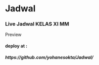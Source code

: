 # Jadwal
<h3>Live Jadwal KELAS XI MM</h3>
<a href="https://github.com/yohanesokta/Jadwal/" target="_blank" style="text-decoration:none;">Preview</a>
<h4>deploy at : <h5>https://github.com/yohanesokta/Jadwal/</h5></h4>
